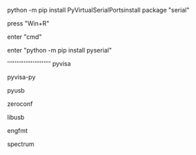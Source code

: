 python -m pip install PyVirtualSerialPortsinstall package "serial"

press "Win+R" 

enter "cmd"

enter "python -m pip install pyserial"

''''''''''''''''''''''''
pyvisa

pyvisa-py

pyusb

zeroconf

libusb

engfmt

spectrum





